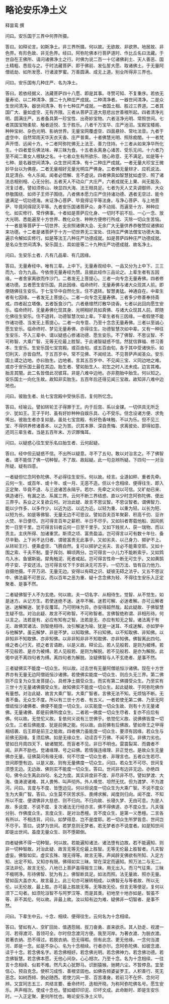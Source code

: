 # 略论安乐净土义

释昙鸾 撰

问曰。安乐国于三界中何界所摄。

答曰。如释论言。如斯净土。非三界所摄。何以故。无欲故、非欲界。地居故、非色界。有形色故、非无色界。经曰。阿弥陀佛本行菩萨道时、作比丘名曰法藏。于世自在王佛所、请问诸佛净土之行。时佛为说二百一十亿诸佛刹土、天人善恶、国土精粗、悉现与之。于时法藏菩萨、即于佛前、发弘誓大愿、取诸佛土。于无量阿僧祇劫、如所发愿、行诸波罗蜜。万善圆满、成无上道。别业所得非三界也。

问曰。安乐国有几种庄严、名为净土。

答曰。若依经据义、法藏菩萨四十八愿、即是其事。寻赞可知、不复重序。若依无量寿论、以二种清净、摄二十九种庄严成就。二种清净者。一器世间清净。二是众生世间清净。器世间清净、有十七种庄严成就。一者国土相、胜过三界道。二者其国广大、量如虚空、无有齐限。三者从菩萨正道大慈悲出世善根所起。四者清净光明、圆满庄严。五者备具第一珍宝性、出奇妙宝物。六者洁净光明、常照世间。七者其国宝物柔软、触者适悦、生于胜乐。八者千万宝华、庄严池沼。宝殿宝楼阁、种种宝树、杂色光明、影纳世界。无量宝网覆虚空、四面悬铃、常吐法音。九者于虚空中、自然常雨天华天衣天香、庄严普熏。十者佛慧光明、照除痴闇。十一者梵声开悟、远闻十方。十二者阿弥陀佛无上法王、善力住持。十三者从如来净华所化生。十四者爱乐佛法味、禅三昧为食。十五者永离身心诸苦、受乐无间。十六者乃至不闻二乘女人根缺之名。十七者众生有所欲乐、随心称意、无不满足。如是等十七种、是名器世间清净。众生世间清净、有十二种庄严成就。一者无量大珍宝王微妙华台以为佛座。二者无量相好无量光明庄严佛身。三者佛无量辩才、应机说法、具足清白、令人乐闻。闻者必悟解、言不虚说。四者佛真如智慧犹如虚空、照了诸法总相别相、心无分别。五者天人不动众广大庄严。六者成就无上果、尚无能及、况复过者。譬如须弥山、映显四大海、法王相具足。七者为天人丈夫调御师、大众恭敬围绕、如师子王师子围绕。八者佛本愿力庄严住持诸功德、遇者无空过、能令速满足一切功德海。未证净心菩萨、毕竟得证平等法身。与净心菩萨、与上地菩萨、毕竟同得寂灭平等。九者安乐国诸菩萨众、身不动摇、而遍至十方、种种应化、如实修行、常作佛事。十者如是菩萨应化身、一切时不前不后、一心一念、放大光明、悉能遍至十方世界、教化众生、种种方便修行所成、灭除一切众生苦恼。十一者是等菩萨于一切世界、无余照诸佛大会、无余广大无量供养恭敬赞叹诸佛如来功德。十二者是诸菩萨于十方一切世界无三宝处、住持庄严佛法僧宝功德大海、遍示令解如实修行。如是等法王八种庄严功德成就。如是菩萨四种庄严功德成就。是名众生世间清净。安乐国土、具如是等二十九种庄严功德成就、故名净土。

问曰。生安乐土者、凡有几品辈、有几因缘。

答曰。无量寿经中。唯有三辈。上中下。无量寿观经中、一品又分为上中下、三三而九、合为九品。今依傍无量寿经为赞。且据此经作三品论之。上辈生者有五因缘。一者舍家离欲而作沙门。二者发无上菩提心。三者一向专念无量寿佛。四者修诸功德。五者愿生安乐国。具此因缘、临命终时、无量寿佛与诸大众现其人前。即便随佛往生安乐。于七宝华中自然化生。住不退转。智慧勇猛。神通自在。中辈生者有七因缘。一者发无上菩提心。二者一向专念无量寿佛。三者多少修善奉持斋戒。四者起立塔像。五者饭食沙门。六者悬缯然灯散华烧香。七者以此回向愿生安乐。临命终时、无量寿佛化现其身、光明相好具如真佛、与诸大众现其人前。即随化佛往生安乐。住不退转。功德智慧次如上辈。下辈生者有三因缘。一者假使不能作诸功德、当发无上菩提心。二者一向专意、乃至十念念无量寿佛。三者以至诚心愿生安乐。临命终时、梦见无量寿佛、亦得往生。功德智慧次如中辈。又有一种往生安乐、不入三辈中、谓以疑惑心修诸功德、愿生安乐。不了佛智、不思议智、不可称智、大乘广智、无等无伦最上胜智。于此诸智疑惑不信。然犹信罪福、修习善本、生安乐。生安乐国七宝宫殿。或百由旬。或五百由旬。各于其中受诸快乐、如忉利天、亦皆自然。于五百岁中。常不见佛、不闻经法、不见菩萨声闻圣众。安乐国土谓之边地。亦曰胎生。边地者。言其五百岁中、不见闻三宝、义同边地之难。或亦于安乐国土最在其边。胎生者、譬如胎生人、初生之时人法未成。边言其难。胎言其闇。此二名皆借此况彼耳。非是八难中边地。亦非胞胎中胎生。何以知之。安乐国土一向化生故。故知非实胎生。五百年后还得见闻三宝故。故知非八难中边地也。

问曰。彼胎生者、处七宝宫殿中受快乐否。复何所忆念。

答曰。经喻云。譬如转轮王子得罪于王。内于后宫、系以金锞。一切供具无所乏少、犹如王。王子于时、虽有好妙种种自娱乐具、心不受乐。但念设诸方便、求免悕出。彼胎生者亦复如是。虽处七宝宫殿、有好色香味触、不以为乐。但不见三宝、不得供养修诸善本、以之为苦。识其本罪、深自责悔、求离彼处、即得如意、还同三辈生者。当是五百年末、方识罪悔耳。

问曰。以疑惑心往生安乐名曰胎生者、云何起疑。

答曰。经中但云疑惑不信。不出所以疑意。寻不了五句。敢以对治言之。不了佛智者。谓不能信了佛一切种智。不了故、故起疑。此一句总辨所疑。下四句一一对治所疑。疑有四意。

一者疑但忆念阿弥陀佛、不必得往生安乐。何以故。经言。业道如秤、重者先牵。云何一生、或百年、或十年、或一月、无恶不造。但以十念相续、便得往生、即入正定聚、毕竟不退、与三途诸苦永隔乎。若尔、先牵之义何以可信。又旷劫已来、俱造诸行、有漏之法、系属三界。云何不断三界结惑、直以少时念阿弥陀佛、便出三界乎。系业之义复欲云何。对治此疑、故言不思议智。不思议智者。谓佛智力、能以少作多、以多作少。以近为远、以远为近。以轻为重、以重为轻。以长为短、以短为长。如是等佛智、无量无边不可思议。譬如百夫百年聚薪、积高千仞、豆许火焚、半日便尽。岂可得言百年之薪积、半日不尽乎。又如钭者寄载他船、因风帆势一日至千里。岂可得言钭者云何一日至千里乎。又如下贱贫人、获一瑞物、而以贡主。主庆所得、加诸重赏。斯须之顷、富贵盈溢。岂可得言以可有数十年仕、备尽辛勤、上下尚不达归者、谓彼富贵无此事乎。又如劣夫、以己身力、掷驴不上。从转轮王行、便乘虚空、飞腾自然。复可以掷驴之劣夫、言必不能乘空耶。又如十围之索、千夫不制。童子挥剑、瞬顷两分。岂可得言一小儿力不能断索乎。又如鸩鸟入水、鱼锯斯毙。犀角触泥、死者咸起。岂可得言性命一断无可生乎。又如黄鹄呼子安、子安还活。岂可得言坟下千岁龄决无可苏乎。一切万法、皆有自力他力、自摄他摄。千开万闭、无量无边。安得以有碍之识、疑彼无碍之法乎。又五不思议中、佛法最不可思议。而以百年之恶为重、疑十念念佛为轻、不得往生安乐入正定聚者、是事不然。

二者疑佛智于人不为玄绝。何以故。夫一切名字、从相待生。觉智、从不觉生。如是迷方。从记方生。若使迷绝不迷、迷卒不解。迷若可解、必迷者解。亦可云解者迷、迷解解迷、犹手反覆耳。乃可明味为异。亦安得超然哉。起此疑故、于佛智慧生疑不信。对治此疑、故言不可称智。不可称智者。言佛智绝称谓、非相形待。何以言之。法若是有、必应有知有之智。法若是无、亦应有知无之智。诸法离于有无、故佛冥诸法、则智绝相待。汝引解迷为喻、犹是一迷耳、不成迷解。亦如梦中与他解梦。虽云解梦、非是不梦。以知取佛。不曰知佛。以不知取佛、非知佛。以非知非不知取佛、亦非知佛。以非非知非非不知取佛、亦非知佛。佛智离此四句。缘之者心行灭。损之者言语断。以是义故。释论云。若人见般若、是则为被缚。若不见般若、是亦为被缚。若人见般若、是则为解脱。若不见般若、是亦为解脱。此偈中说不离四句者为缚。离四句者为解脱。汝疑佛智与人不玄绝者、是事不然。

三者疑佛实不能度一切众生。何以故。过去世有无量阿僧祇恒沙诸佛。现在十方世界亦有无量无边阿僧祇恒沙诸佛。若使佛实能度一切众生、则应久无三界。第二佛则不应复为众生发菩提心、具修净土摄受众生。而实有第二佛摄受众生。乃至实有三世十方无量诸佛摄受众生。故知佛实不能度一切众生。起此疑故、于阿弥陀佛作有量想。对治此疑、故言大乘广智。大乘广智者。言佛无法不知。无烦恼不断。无善不备。无众生不度。所以有三世十方者、有五义。一者若使无第二佛、乃至无阿僧祇恒沙诸佛者、佛便不能度一切众生。以实能度一切众生故、则有十方无量诸佛。无量诸佛、即是前佛所度众生。二者若一佛度一切众生尽者、复亦不应后有佛。何以故。无觉佗义故。复依何义说有三世佛乎。依觉佗义故、说佛佛皆度一切众生。三者后佛能度、犹是前佛之能。何以故。由前佛有后佛故。譬如帝王之甲得相绍袭、后王即是前王之能故。四者佛力虽能度一切众生、要须有因缘。若众生与前佛无因缘。复须后佛。如是无缘众生、动迳百千万佛、不闻不见。非佛力劣也。譬如日月周四天下、破诸闇冥。而盲者不见。非日不明也。雷震裂耳、而聋者不闻。非声不励也。觉诸缘理、号之曰佛。若情强违缘理、非正觉也。是故众生无量佛亦无量。征佛莫问有缘无缘、何不尽度一切众生者、非理言也。五者众生若尽、世间即堕有边。以是义故、则有无量佛度一切众生。问曰。若众生不可尽、世间复须堕无边。无边故、佛则实不能度一切众生。答曰。世间非有边非无边。亦绝四句。佛令众生离此四句、名之为度。其实非度非不度、非尽非不尽。譬如梦渡、大海、值涛波诸难、其人畏怖、叫声彻外。外人唤觉、坦然无忧。但为渡梦、不为渡河。问曰。言度与不度、皆堕边见。何以但说度一切众生为大乘广智。不说不度众生为大乘广智。答曰。众生莫不厌苦求乐、畏缚求解。闻度则归向。闻不度、不知所以不度、便谓佛非大慈悲、则不归向。不归向故、长寝久梦、无由可息。为是人故、多说度、不说不度、复次诸法无行经亦言。佛不得佛道、亦不度众生。凡夫强分别、作佛度众生。言度众生、是对治悉檀。言不度众生、是第一义悉檀。二言各有所以、不相违背。问曰。如梦得息、岂不是度耶。若一切众生所梦皆息、世间岂不尽乎。答曰。说梦为世间。若梦息则无梦者。若无梦者亦不说度者。如是知世间即是出世间。虽度无量众生、则不堕颠倒。

四者疑佛不得一切种智。何以故。若能遍知诸法、诸法堕有边故。若不能遍知、则非一切种智故。对治此疑、故言无等无伦最上胜智。无等无伦最上胜智者。凡夫智虚妄。佛智如实。虚实玄殊、理无得等。故言无等。声闻辟支佛欲有所知、入定方知、出定不知。又知亦有限。佛得如实三昧。常在深定而遍知。照万法二与无二。深法非伦。故言无伦。八地已上菩萨虽得报生三昧。用无出入。而习气征熏。三昧不极明净。形待佛智、犹为有上。佛智断具足。如法而照。法无量故、照亦无量。譬如函大盖亦大。故言最上。此三句亦可展转相成。以佛智无与等者故、所以无伦。以无伦故、最上胜。亦可最上胜故无等。无等故无伦。但言无等便足。复何以须下二句者。如须陀洹智不与阿罗汉等、而是其类。初地至十地亦如是。智虽不等、非不其伦。何以故。非最上故。汝以知有边为难、疑佛非一切智者、是事不然。

问曰。下辈生中云。十念、相续、便得往生。云何名为十念相续。

答曰。譬如有人、空旷回处、值遇怨贼、拔刀奋勇、直来欲杀。其人劲走、视渡一河、若得渡河、首领可全。尔时但念渡河方便。我至河岸。为著衣渡、为脱衣渡。若著衣纳、恐不得过。若脱衣纳、恐无得暇。但有此念、更无他缘。一念何当渡河、即是一念。如是不杂心、名为十念相续。行者亦尔。念阿弥陀佛、如彼念渡、迳于十念。若念佛名字。若念佛相好。若念佛光明。若念佛神力。若念佛功德。若念佛智慧。若念佛本愿。无他心间杂。心心相次。乃至十念。名为十念相续。一往言十念相续、似若不难。然凡夫心犹野马。识剧猿猴。驰聘六尘。不暂停息。宜至信心、预自克念。使积习成性、善根坚固也。如佛告频婆娑罗王。人积善行、死无恶念。如树西倾、倒必随西。若使刀风一至、百苦凑身。若前习不在怀、念何可辨。又宜同志五三、共结言要、垂命终时、迭相开晓。为称阿弥陀佛名号。愿生安乐。声声相次。使成十念也。譬如蜡印印泥、印坏文成。此命断时、即是生安乐时。一入正定聚、更何所忧也。略论安乐净土义毕。
